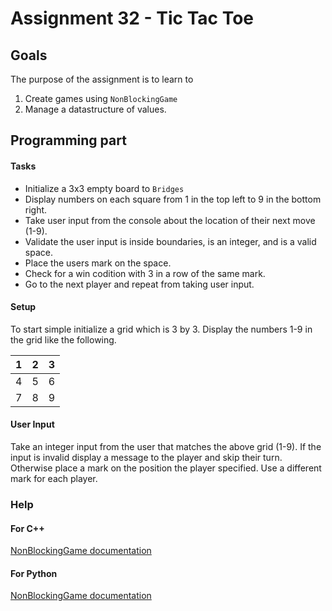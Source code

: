 Assignment 32 - Tic Tac Toe
===========================

Goals
-----

The purpose of the assignment is to learn to

1. Create games using `NonBlockingGame`
2. Manage a datastructure of values.

Programming part
----------------

#### Tasks

- Initialize a 3x3 empty board to `Bridges`
- Display numbers on each square from 1 in the top left to 9 in the bottom right.
- Take user input from the console about the location of their next move (1-9).
- Validate the user input is inside boundaries, is an integer, and is a valid space.
- Place the users mark on the space.
- Check for a win codition with 3 in a row of the same mark.
- Go to the next player and repeat from taking user input.

#### Setup

To start simple initialize a grid which is 3 by 3. Display the numbers 1-9 in the grid like the following.

1   | 2   | 3
--- | --- | ---
4   | 5   | 6
7   | 8   | 9

#### User Input

Take an integer input from the user that matches the above grid (1-9). If the input is invalid display a message to the player and 
skip their turn. Otherwise place a mark on the position the player specified. Use a different mark for each player.

### Help
#### For C++

[NonBlockingGame documentation](http://bridgesuncc.github.io/doc/cxx-api/current/html/classbridges_1_1game_1_1_non_blocking_game.html)

#### For Python

[NonBlockingGame documentation](http://bridgesuncc.github.io/doc/python-api/current/html/classbridges_1_1non__blocking__game_1_1_non_blocking_game.html)